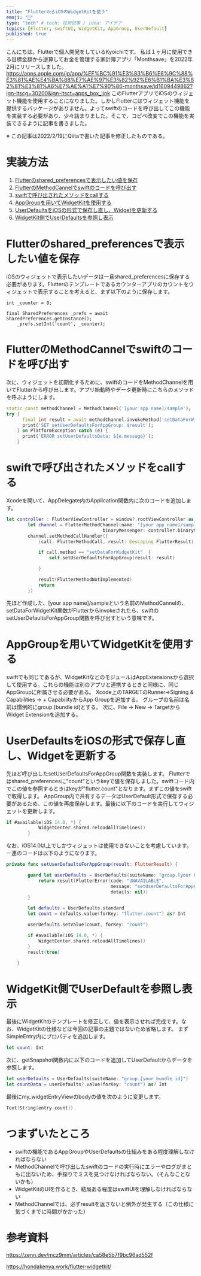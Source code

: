 ```yaml
---
title: "FlutterからiOSのWidgetKitを使う"
emoji: "📱"
type: "tech" # tech: 技術記事 / idea: アイデア
topics: [Flutter, swiftUI, WidgetKit, AppGroup, UserDefault]
published: true
---
```

こんにちは。Flutterで個人開発をしているKyoichiです。
私は１ヶ月に使用できる目標金額から逆算してお金を管理する家計簿アプリ「Monthsave」を2022年2月にリリースしました。
https://apps.apple.com/jp/app/%EF%BC%91%E3%83%B6%E6%9C%88%E3%81%AE%E4%BA%88%E7%AE%97%E3%82%92%E6%B1%BA%E3%82%81%E3%81%A6%E7%AE%A1%E7%90%86-monthsave/id1609449862?ign-itscg=30200&ign-itsct=apps_box_link
このFlutterアプリでiOSのウィジェット機能を使用することになりました。しかしFlutterにはウィジェット機能を提供するパッケージがありません。よってswiftのコードを呼び出してこの機能を実装する必要があり、少々詰まりました。そこで、コピペ改変でこの機能を実装できるように記事を書きました。

※ この記事は2022/2/19にQiitaで書いた記事を修正したものである。

# 実装方法
1. [Flutterのshared_preferencesで表示したい値を保存](#flutterのsharedpreferencesで表示したい値を保存)
2. [FlutterのMethodCannelでswiftのコードを呼び出す](#flutterのmethodcannelでswiftのコードを呼び出す)
3. [swiftで呼び出されたメソッドをcallする](#swiftで呼び出されたメソッドをcallする)
4. [AppGroupを用いてWidgetKitを使用する](#appgroupを用いてwidgetkitを使用する)
5. [UserDefaultsをiOSの形式で保存し直し、Widgetを更新する](#userdefaultsをiosの形式で保存し直しwidgetを更新する)
6. [WidgetKit側でUserDefaultsを参照し表示](#widgetkit側でuserdefaultを参照し表示)

# Flutterのshared_preferencesで表示したい値を保存
iOSのウィジェットで表示したいデータは一旦shared_preferencesに保存する必要があります。Flutterのテンプレートであるカウンターアプリのカウントをウィジェットで表示することを考えると、まず以下のように保存します。
```dart: main.dart
int _counter = 0;

final SharedPreferences _prefs = await SharedPreferences.getInstance();
    _prefs.setInt('count', _counter);
```

# FlutterのMethodCannelでswiftのコードを呼び出す
次に、ウィジェットを初期化するために、swiftのコードをMethodChannelを用いてFlutterから呼び出します。アプリ始動時やデータ更新時にこちらのメソッドを呼ぶようにします。
```dart
static const methodChannel = MethodChannel('[your app name]/sample');
try {
      final int result = await methodChannel.invokeMethod('setDataForWidgetKit');
      print('SET setUserDefaultsForAppGroup: $result');
    } on PlatformException catch (e) {
      print('ERROR setUserDefaultsData: ${e.message}');
    }
```
# swiftで呼び出されたメソッドをcallする
Xcodeを開いて、AppDelegate内のApplication関数内に次のコードを追加します。
```swift
let controller : FlutterViewController = window?.rootViewController as! FlutterViewController
        let channel = FlutterMethodChannel(name: "[your app name]/sample",
                                    binaryMessenger: controller.binaryMessenger)
        channel.setMethodCallHandler({
            (call: FlutterMethodCall, result: @escaping FlutterResult) -> Void in

            if call.method == "setDataForWidgetKit"  {
                self.setUserDefaultsForAppGroup(result: result)

            }

            result(FlutterMethodNotImplemented)
            return
        })
```
先ほど作成した、[your app name]/sampleという名前のMethodCannelの、setDataForWidgetKit関数がFlutterからinvokeされたら、swiftのsetUserDefaultsForAppGroup関数を呼び出すという意味です。

# AppGroupを用いてWidgetKitを使用する
swiftでも同じであるが、WidgetKitなどのモジュールはAppExtensionsから選択して使用する。これらの機能は別のアプリと連携するときと同様に、同じAppGroupに所属させる必要がある。
Xcode上のTARGETのRunner->Signing & Capabilities -> + CapabilityからApp Groupを追加する。
グループの名前は名前は慣例的にgroup.[bundle id]とする。
次に、File -> New -> TargetからWidget Extensionを追加する。

# UserDefaultsをiOSの形式で保存し直し、Widgetを更新する
先ほど呼び出したsetUserDefaultsForAppGroup関数を実装します。
Flutterではshared_preferencesに"count"というkeyで値を保存しました。swiftコード内でこの値を参照するときはkeyが"flutter.count"となります。まずこの値をswiftで取得します。
AppGroup内で共有するデータはUserDefault形式で保存する必要があるため、この値を再度保存します。最後に以下のコードを実行してウィジェットを更新します。
```swift
if #available(iOS 14.0, *) {
            WidgetCenter.shared.reloadAllTimelines()
        }
```
なお、iOS14.0以上でしかウィジェットは使用できないことを考慮しています。
一連のコードは以下のようになります。
```swift
private func setUserDefaultsForAppGroup(result: FlutterResult) {

        guard let userDefaults = UserDefaults(suiteName: "group.[your bundle id]") else {
            return result(FlutterError(code: "UNAVAILABLE",
                                       message: "setUserDefaultsForAppGroup Failed",
                                       details: nil))
        }

        let defaults = UserDefaults.standard
        let count = defaults.value(forKey: "flutter.count") as? Int

        userDefaults.setValue(count, forKey: "count")

        if #available(iOS 14.0, *) {
            WidgetCenter.shared.reloadAllTimelines()
        }
        result(true)

    }
```
# WidgetKit側でUserDefaultを参照し表示
最後にWidgetKitのテンプレートを修正して、値を表示させれば完成です。なお、WidgetKitの仕様などは今回の記事の主題ではないため省略します。
まずSimpleEntry内にプロパティを追加します。
```swift
let count: Int
```
次に、getSnapshot関数内に以下のコードを追加してUserDefaultからデータを参照します。
```swift
let userDefaults = UserDefaults(suiteName: "group.[your bundle id]")
let countData = userDefaults?.value(forKey: "count") as? Int
```
最後にmy_widgetEntryViewのbodyの値を次のように変更します。
```swift
Text(String(entry.count))
```
# つまずいたところ
- swiftの機能であるAppGroupやUserDefaultsの仕組みをある程度理解しなければならない
- MethodChannelで呼び出したswiftのコードの実行時にエラーやログがまともに出ないため、手探りでミスを見つけなければならない。（そんなことないかも）
- WidgetKitのUIを作るとき、結局ある程度はswiftUIを理解しなければならない
- MethodChannelでは、必ずresultを返さないと例外が発生する（この仕様に気づくまでに時間がかかった）
# 参考資料
https://zenn.dev/mcz9mm/articles/ca58e5b7f9bc96ad552f

https://hondakenya.work/flutter-widgetkit/